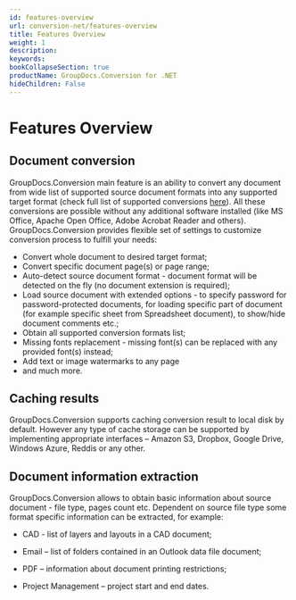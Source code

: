 ```yaml
---
id: features-overview
url: conversion-net/features-overview
title: Features Overview
weight: 1
description: 
keywords: 
bookCollapseSection: true
productName: GroupDocs.Conversion for .NET
hideChildren: False
---
```


# Features Overview



## Document conversion

GroupDocs.Conversion main feature is an ability to convert any document from wide list of supported source document formats into any supported target format (check full list of supported conversions [here](https://docs.groupdocs.com/display/conversionnet/Supported+Document+Formats)). All these conversions are possible without any additional software installed (like MS Office, Apache Open Office, Adobe Acrobat Reader and others).   
GroupDocs.Conversion provides flexible set of settings to customize conversion process to fulfill your needs:

*   Convert whole document to desired target format;
*   Convert specific document page(s) or page range;
*   Auto-detect source document format - document format will be detected on the fly (no document extension is required);
*   Load source document with extended options - to specify password for password-protected documents, for loading specific part of document (for example specific sheet from Spreadsheet document), to show/hide document comments etc.;
*   Obtain all supported conversion formats list;
*   Missing fonts replacement - missing font(s) can be replaced with any provided font(s) instead;
*   Add text or image watermarks to any page
*   and much more.

## Caching results

GroupDocs.Conversion supports caching conversion result to local disk by default. However any type of cache storage can be supported by implementing appropriate interfaces – Amazon S3, Dropbox, Google Drive, Windows Azure, Reddis or any other.

## Document information extraction

GroupDocs.Conversion allows to obtain basic information about source document - file type, pages count etc. Dependent on source file type some format specific information can be extracted, for example:

*   CAD - list of layers and layouts in a CAD document;
    
*   Email – list of folders contained in an Outlook data file document;
    
*   PDF – information about document printing restrictions;
    
*   Project Management – project start and end dates.
    

